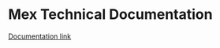 # Mex Technical Documentation

[Documentation link](https://macastanedacsa.github.io/mex-technical-documentation/)
